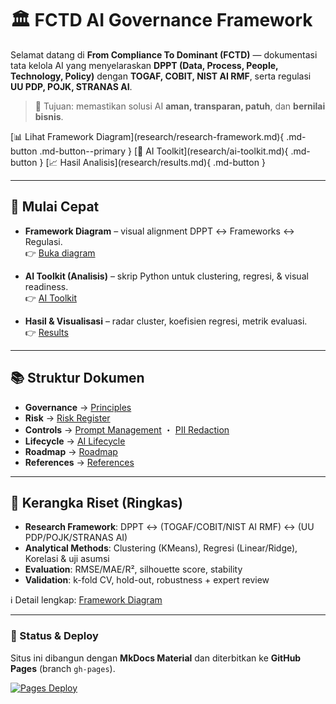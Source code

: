 # 🏛️ FCTD AI Governance Framework


Selamat datang di **From Compliance To Dominant (FCTD)** — dokumentasi tata kelola AI yang menyelaraskan **DPPT (Data, Process, People, Technology, Policy)** dengan **TOGAF, COBIT, NIST AI RMF**, serta regulasi **UU PDP, POJK, STRANAS AI**.

> 🎯 Tujuan: memastikan solusi AI **aman, transparan, patuh**, dan **bernilai bisnis**.

<div class="buttons" markdown>
[📊 Lihat Framework Diagram](research/research-framework.md){ .md-button .md-button--primary }
[🧪 AI Toolkit](research/ai-toolkit.md){ .md-button }
[📈 Hasil Analisis](research/results.md){ .md-button }
</div>

---

## 🚀 Mulai Cepat

- **Framework Diagram** – visual alignment DPPT ↔ Frameworks ↔ Regulasi.  
  👉 [Buka diagram](research/research-framework.md)

- **AI Toolkit (Analisis)** – skrip Python untuk clustering, regresi, & visual readiness.  
  👉 [AI Toolkit](research/ai-toolkit.md)

- **Hasil & Visualisasi** – radar cluster, koefisien regresi, metrik evaluasi.  
  👉 [Results](research/results.md)

---

## 📚 Struktur Dokumen

- **Governance** → [Principles](governance/principles.md)  
- **Risk** → [Risk Register](risk/risk-register.md)  
- **Controls** → [Prompt Management](controls/prompt-management.md) ・ [PII Redaction](controls/pii-redaction.md)  
- **Lifecycle** → [AI Lifecycle](lifecycle/ai-lifecycle.md)  
- **Roadmap** → [Roadmap](roadmap.md)  
- **References** → [References](references.md)

---

## 🧩 Kerangka Riset (Ringkas)

- **Research Framework**: DPPT ↔ (TOGAF/COBIT/NIST AI RMF) ↔ (UU PDP/POJK/STRANAS AI)  
- **Analytical Methods**: Clustering (KMeans), Regresi (Linear/Ridge), Korelasi & uji asumsi  
- **Evaluation**: RMSE/MAE/R², silhouette score, stability  
- **Validation**: k-fold CV, hold-out, robustness + expert review

ℹ️ Detail lengkap: [Framework Diagram](research/research-framework.md)

---

### 🔄 Status & Deploy
Situs ini dibangun dengan **MkDocs Material** dan diterbitkan ke **GitHub Pages** (branch `gh-pages`).

[![Pages Deploy](https://github.com/bontiharyanto/ai-governance-fctd/actions/workflows/pages-build-deployment.yml/badge.svg?branch=gh-pages)](https://github.com/bontiharyanto/ai-governance-fctd/actions/workflows/pages-build-deployment.yml)

